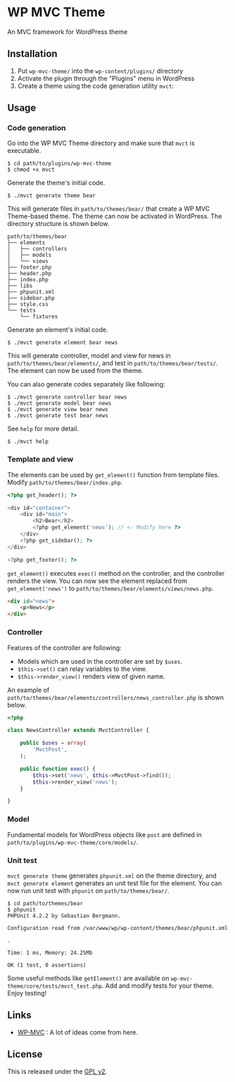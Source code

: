 # WP MVC Theme

An MVC framework for WordPress theme

## Installation

1. Put `wp-mvc-theme/` into the `wp-content/plugins/` directory
2. Activate the plugin through the "Plugins" menu in WordPress
3. Create a theme using the code generation utility `mvct`:

## Usage

### Code generation

Go into the WP MVC Theme directory and make sure that `mvct` is executable.

	$ cd path/to/plugins/wp-mvc-theme
	$ chmod +x mvct

Generate the theme's initial code.

	$ ./mvct generate theme bear

This will generate files in `path/to/themes/bear/` that create a WP MVC Theme-based theme. The theme can now be activated in WordPress. The directory structure is shown below.

```
path/to/themes/bear
├── elements
│   ├── controllers
│   ├── models
│   └── views
├── footer.php
├── header.php
├── index.php
├── libs
├── phpunit.xml
├── sidebar.php
├── style.css
└── tests
    └── fixtures
```

Generate an element's initial code.

	$ ./mvct generate element bear news

This will generate controller, model and view for news in `path/to/themes/bear/elements/`, and test in `path/to/themes/bear/tests/`. The element can now be used from the theme.

You can also generate codes separately like following:

	$ ./mvct generate controller bear news
	$ ./mvct generate model bear news
	$ ./mvct generate view bear news
	$ ./mvct generate test bear news

See `help` for more detail.

	$ ./mvct help

### Template and view

The elements can be used by `get_element()` function from template files. Modify `path/to/themes/bear/index.php`.

```php
<?php get_header(); ?>

<div id="container">
	<div id="main">
		<h2>Bear</h2>
		<?php get_element('news'); // <- Modify here ?>
	</div>
	<?php get_sidebar(); ?>
</div>

<?php get_footer(); ?>
```

`get_element()` executes `exec()` method on the controller, and the controller renders the view. You can now see the element replaced from `get_element('news')` to `path/to/themes/bear/elements/views/news.php`.

```html
<div id="news">
	<p>News</p>
</div>
```

### Controller

Features of the controller are following:

* Models which are used in the controller are set by `$uses`.
* `$this->set()` can relay variables to the view.
* `$this->render_view()` renders view of given name.

An example of `path/to/themes/bear/elements/controllers/news_controller.php` is shown below.

```php
<?php

class NewsController extends MvctController {

	public $uses = array(
		'MvctPost',
	);

	public function exec() {
		$this->set('news', $this->MvctPost->find());
		$this->render_view('news');
	}

}
```

### Model

Fundamental models for WordPress objects like `post` are defined in `path/to/plugins/wp-mvc-theme/core/models/`.

### Unit test

`mvct generate theme` generates `phpunit.xml` on the theme directory, and `mvct generate element` generates an unit test file for the element. You can now run unit test with `phpunit` on `path/to/themes/bear/`.

```shell
$ cd path/to/themes/bear
$ phpunit
PHPUnit 4.2.2 by Sebastian Bergmann.

Configuration read from /var/www/wp/wp-content/themes/bear/phpunit.xml

.

Time: 1 ms, Memory: 24.25Mb

OK (1 test, 0 assertions)
```

Some useful methods like `getElement()` are available on `wp-mvc-theme/core/tests/mvct_test.php`. Add and modify tests for your theme. Enjoy testing!

## Links

* [WP-MVC][1] : A lot of ideas come from here.

## License

This is released under the [GPL v2][2].

[1]: https://github.com/tombenner/wp-mvc
[2]: http://www.gnu.org/licenses/gpl-2.0.html
